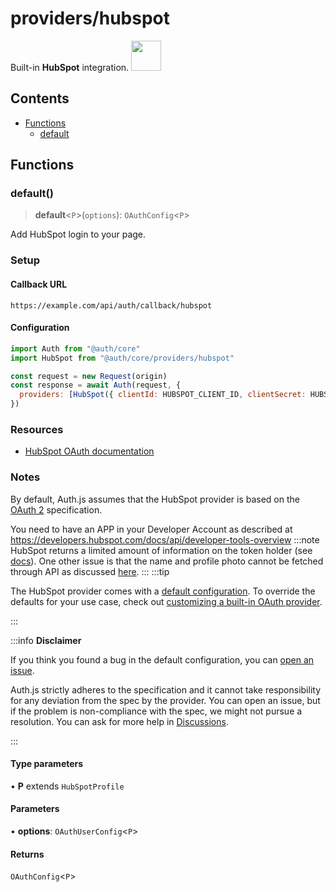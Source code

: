 # providers/hubspot

<div style={{backgroundColor: "#000", display: "flex", justifyContent: "space-between", color: "#fff", padding: 16}}>
<span>Built-in <b>HubSpot</b> integration.</span>
<a href="https://hubspot.com">
  <img style={{display: "block"}} src="https://authjs.dev/img/providers/hubspot.svg" height="48" width="48"/>
</a>
</div>

## Contents

- [Functions](hubspot.md#functions)
    - [default](hubspot.md#default)

## Functions

### default()

> **default**\<`P`\>(`options`): `OAuthConfig`\<`P`\>

Add HubSpot login to your page.

### Setup

#### Callback URL
```
https://example.com/api/auth/callback/hubspot
```

#### Configuration
```js
import Auth from "@auth/core"
import HubSpot from "@auth/core/providers/hubspot"

const request = new Request(origin)
const response = await Auth(request, {
  providers: [HubSpot({ clientId: HUBSPOT_CLIENT_ID, clientSecret: HUBSPOT_CLIENT_SECRET })],
})
```

### Resources

 - [HubSpot OAuth documentation](https://developers.hubspot.com/docs/api/oauth-quickstart-guide)

### Notes

By default, Auth.js assumes that the HubSpot provider is
based on the [OAuth 2](https://www.rfc-editor.org/rfc/rfc6749.html) specification.

You need to have an APP in your Developer Account as described at https://developers.hubspot.com/docs/api/developer-tools-overview
:::note
HubSpot returns a limited amount of information on the token holder (see [docs](https://legacydocs.hubspot.com/docs/methods/oauth2/get-access-token-information)). One other issue is that the name and profile photo cannot be fetched through API as discussed [here](https://community.hubspot.com/t5/APIs-Integrations/Profile-photo-is-not-retrieved-with-User-API/m-p/325521).
:::
:::tip

The HubSpot provider comes with a [default configuration](https://github.com/nextauthjs/next-auth/blob/main/packages/core/src/providers/hubspot.ts).
To override the defaults for your use case, check out [customizing a built-in OAuth provider](https://authjs.dev/guides/providers/custom-provider#override-default-options).

:::

:::info **Disclaimer**

If you think you found a bug in the default configuration, you can [open an issue](https://authjs.dev/new/provider-issue).

Auth.js strictly adheres to the specification and it cannot take responsibility for any deviation from
the spec by the provider. You can open an issue, but if the problem is non-compliance with the spec,
we might not pursue a resolution. You can ask for more help in [Discussions](https://authjs.dev/new/github-discussions).

:::

#### Type parameters

• **P** extends `HubSpotProfile`

#### Parameters

• **options**: `OAuthUserConfig`\<`P`\>

#### Returns

`OAuthConfig`\<`P`\>
